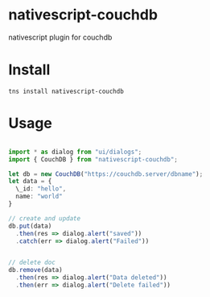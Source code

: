 # nativescript-couchdb
nativescript plugin for couchdb

# Install
```
tns install nativescript-couchdb
```

# Usage

```typescript

import * as dialog from "ui/dialogs";
import { CouchDB } from "nativescript-couchdb";

let db = new CouchDB("https://couchdb.server/dbname");
let data = {
  \_id: "hello",
  name: "world" 
}

// create and update
db.put(data)
  .then(res => dialog.alert("saved"))
  .catch(err => dialog.alert("Failed"))


// delete doc
db.remove(data)
  .then(res => dialog.alert("Data deleted"))
  .then(err => dialog.alert("Delete failed"))

```
